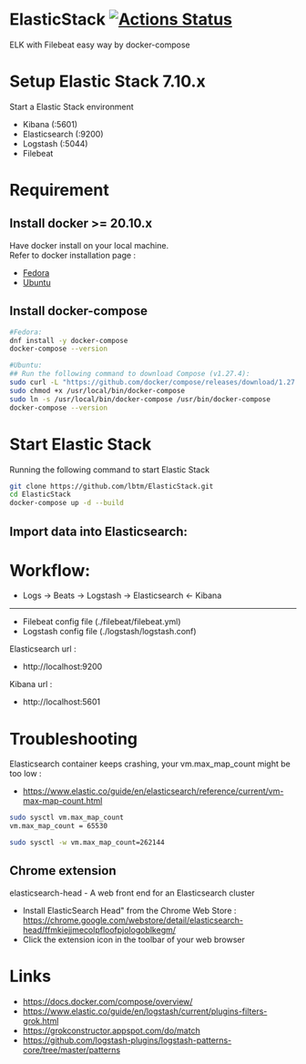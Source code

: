 # ElasticStack [![Actions Status](https://github.com/lbtm/ElasticStack/workflows/CI/badge.svg)](https://github.com/lbtm/ElasticStack/actions)

ELK with Filebeat easy way by docker-compose


# Setup Elastic Stack 7.10.x
Start a Elastic Stack environment
* Kibana (:5601)
* Elasticsearch (:9200)
* Logstash (:5044) 
* Filebeat

# Requirement 
## Install docker >= 20.10.x
Have docker install on your local machine.  
Refer to docker installation page :   
* [Fedora](https://docs.docker.com/engine/install/fedora/)
* [Ubuntu](https://docs.docker.com/engine/install/ubuntu/)
## Install docker-compose
```bash
#Fedora:
dnf install -y docker-compose
docker-compose --version

#Ubuntu:
## Run the following command to download Compose (v1.27.4):
sudo curl -L "https://github.com/docker/compose/releases/download/1.27.4/docker-compose-$(uname -s)-$(uname -m)" -o /usr/local/bin/docker-compose
sudo chmod +x /usr/local/bin/docker-compose
sudo ln -s /usr/local/bin/docker-compose /usr/bin/docker-compose
docker-compose --version
```

# Start Elastic Stack
Running the following command to start Elastic Stack
```bash
git clone https://github.com/lbtm/ElasticStack.git
cd ElasticStack
docker-compose up -d --build
```

## Import data into Elasticsearch:
# Workflow:
* Logs -> Beats -> Logstash -> Elasticsearch <- Kibana
---
* Filebeat config file (./filebeat/filebeat.yml)
* Logstash config file (./logstash/logstash.conf)

Elasticsearch url :
* http://localhost:9200

Kibana url :
* http://localhost:5601


# Troubleshooting
Elasticsearch container keeps crashing, your vm.max_map_count might be too low :
* https://www.elastic.co/guide/en/elasticsearch/reference/current/vm-max-map-count.html

```bash
sudo sysctl vm.max_map_count
vm.max_map_count = 65530

sudo sysctl -w vm.max_map_count=262144
```

## Chrome extension
elasticsearch-head - A web front end for an Elasticsearch cluster
* Install ElasticSearch Head" from the Chrome Web Store : https://chrome.google.com/webstore/detail/elasticsearch-head/ffmkiejjmecolpfloofpjologoblkegm/
* Click the extension icon in the toolbar of your web browser

# Links
* https://docs.docker.com/compose/overview/
* https://www.elastic.co/guide/en/logstash/current/plugins-filters-grok.html
* https://grokconstructor.appspot.com/do/match
* https://github.com/logstash-plugins/logstash-patterns-core/tree/master/patterns